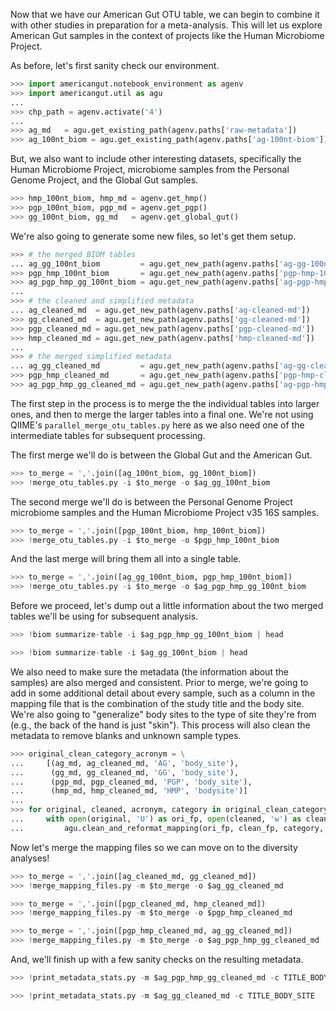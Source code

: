 Now that we have our American Gut OTU table, we can begin to combine it with other studies in preparation for a meta-analysis. This will let us explore American Gut samples in the context of projects like the Human Microbiome Project.

As before, let's first sanity check our environment.

```python
>>> import americangut.notebook_environment as agenv
>>> import americangut.util as agu
...
>>> chp_path = agenv.activate('4')
...
>>> ag_md   = agu.get_existing_path(agenv.paths['raw-metadata'])
>>> ag_100nt_biom = agu.get_existing_path(agenv.paths['ag-100nt-biom'])
```

But, we also want to include other interesting datasets, specifically the Human Microbiome Project, microbiome samples from the Personal Genome Project, and the Global Gut samples.

```python
>>> hmp_100nt_biom, hmp_md = agenv.get_hmp()
>>> pgp_100nt_biom, pgp_md = agenv.get_pgp()
>>> gg_100nt_biom, gg_md   = agenv.get_global_gut()
```

We're also going to generate some new files, so let's get them setup.

```python
>>> # the merged BIOM tables
... ag_gg_100nt_biom         = agu.get_new_path(agenv.paths['ag-gg-100nt-biom'])
>>> pgp_hmp_100nt_biom       = agu.get_new_path(agenv.paths['pgp-hmp-100nt-biom'])
>>> ag_pgp_hmp_gg_100nt_biom = agu.get_new_path(agenv.paths['ag-pgp-hmp-gg-100nt-biom'])
...
>>> # the cleaned and simplified metadata
... ag_cleaned_md  = agu.get_new_path(agenv.paths['ag-cleaned-md'])
>>> gg_cleaned_md  = agu.get_new_path(agenv.paths['gg-cleaned-md'])
>>> pgp_cleaned_md = agu.get_new_path(agenv.paths['pgp-cleaned-md'])
>>> hmp_cleaned_md = agu.get_new_path(agenv.paths['hmp-cleaned-md'])
...
>>> # the merged simplified metadata
... ag_gg_cleaned_md         = agu.get_new_path(agenv.paths['ag-gg-cleaned-md'])
>>> pgp_hmp_cleaned_md       = agu.get_new_path(agenv.paths['pgp-hmp-cleaned-md'])
>>> ag_pgp_hmp_gg_cleaned_md = agu.get_new_path(agenv.paths['ag-pgp-hmp-gg-cleaned-md'])
```

The first step in the process is to merge the the individual tables into larger ones, and then to merge the larger tables into a final one. We're not using QIIME's `parallel_merge_otu_tables.py` here as we also need one of the intermediate tables for subsequent processing.

The first merge we'll do is between the Global Gut and the American Gut.

```python
>>> to_merge = ','.join([ag_100nt_biom, gg_100nt_biom])
>>> !merge_otu_tables.py -i $to_merge -o $ag_gg_100nt_biom
```

The second merge we'll do is between the Personal Genome Project microbiome samples and the Human Microbiome Project v35 16S samples.

```python
>>> to_merge = ','.join([pgp_100nt_biom, hmp_100nt_biom])
>>> !merge_otu_tables.py -i $to_merge -o $pgp_hmp_100nt_biom
```

And the last merge will bring them all into a single table.

```python
>>> to_merge = ','.join([ag_gg_100nt_biom, pgp_hmp_100nt_biom])
>>> !merge_otu_tables.py -i $to_merge -o $ag_pgp_hmp_gg_100nt_biom
```

Before we proceed, let's dump out a little information about the two merged tables we'll be using for subsequent analysis.

```python
>>> !biom summarize-table -i $ag_pgp_hmp_gg_100nt_biom | head
```

```python
>>> !biom summarize-table -i $ag_gg_100nt_biom | head
```

We also need to make sure the metadata (the information about the samples) are also merged and consistent. Prior to merge, we're going to add in some additional detail about every sample, such as a column in the mapping file that is the combination of the study title and the body site. We're also going to "generalize" body sites to the type of site they're from (e.g., the back of the hand is just "skin"). This process will also clean the metadata to remove blanks and unknown sample types.

```python
>>> original_clean_category_acronym = \
...     [(ag_md, ag_cleaned_md, 'AG', 'body_site'),
...      (gg_md, gg_cleaned_md, 'GG', 'body_site'),
...      (pgp_md, pgp_cleaned_md, 'PGP', 'body_site'),
...      (hmp_md, hmp_cleaned_md, 'HMP', 'bodysite')]
...
>>> for original, cleaned, acronym, category in original_clean_category_acronym:
...     with open(original, 'U') as ori_fp, open(cleaned, 'w') as clean_fp:
...         agu.clean_and_reformat_mapping(ori_fp, clean_fp, category, acronym)
```

Now let's merge the mapping files so we can move on to the diversity analyses!

```python
>>> to_merge = ','.join([ag_cleaned_md, gg_cleaned_md])
>>> !merge_mapping_files.py -m $to_merge -o $ag_gg_cleaned_md
```

```python
>>> to_merge = ','.join([pgp_cleaned_md, hmp_cleaned_md])
>>> !merge_mapping_files.py -m $to_merge -o $pgp_hmp_cleaned_md
```

```python
>>> to_merge = ','.join([pgp_hmp_cleaned_md, ag_gg_cleaned_md])
>>> !merge_mapping_files.py -m $to_merge -o $ag_pgp_hmp_gg_cleaned_md
```

And, we'll finish up with a few sanity checks on the resulting metadata.

```python
>>> !print_metadata_stats.py -m $ag_pgp_hmp_gg_cleaned_md -c TITLE_BODY_SITE
```

```python
>>> !print_metadata_stats.py -m $ag_gg_cleaned_md -c TITLE_BODY_SITE
```

